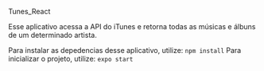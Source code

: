Tunes_React

Esse aplicativo acessa a API do iTunes e retorna todas as músicas e álbuns de um determinado artista.

Para instalar as depedencias desse aplicativo, utilize: `npm install`
Para inicializar o projeto, utilize: `expo start`
